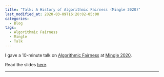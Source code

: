 ```yaml
---
title: "Talk: A History of Algorithmic Fairness (Mingle 2020)"
last_modified_at: 2020-03-09T16:20:02-05:00
categories:
  - Blog
tags:
  - Algorithmic Fairness
  - Mingle
  - Talk
---
```


I gave a 10-minute talk on [Algorithmic Fairness](https://en.wikipedia.org/wiki/Fairness_(machine_learning)) at [Mingle 2020](https://sites.google.com/view/mingle2020/home).

Read the slides [here](https://dom-owens-uob.github.io/assets/AlgFair.pdf).


-----
